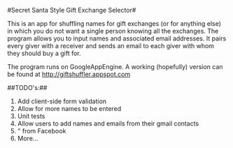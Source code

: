 #Secret Santa Style Gift Exchange Selector#

This is an app for shuffling names for gift exchanges (or
for anything else) in which you do not want a single person
knowing all the exchanges. The program allows you to input
names and associated email addresses. It pairs every giver
with a receiver and sends an email to each giver with whom
they should buy a gift for.

The program runs on GoogleAppEngine. A working (hopefully)
version can be found at
http://giftshuffler.appspot.com

##TODO's:##
1. Add client-side form validation
2. Allow for more names to be entered
3. Unit tests
4. Allow users to add names and emails from their gmail contacts
5. " from Facebook
6. More...
